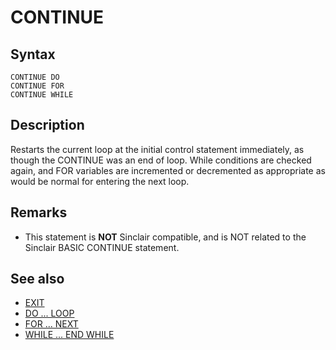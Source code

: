 # CONTINUE


## Syntax


```
CONTINUE DO
CONTINUE FOR
CONTINUE WHILE
```


## Description

Restarts the current loop at the initial control statement immediately, as though the CONTINUE was an end of loop. While conditions are checked again, and FOR variables are incremented or decremented as appropriate as would be normal for entering the next loop.

## Remarks

* This statement is **NOT** Sinclair compatible, and is NOT related to the Sinclair BASIC CONTINUE statement.

## See also

* [EXIT](exit.md)
* [DO ... LOOP](do.md)
* [FOR ... NEXT](for.md)
* [WHILE ... END WHILE](while.md)
